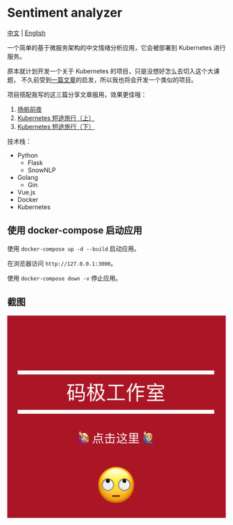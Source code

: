 # Sentiment analyzer

[中文](README.zh_cn.md "中文") | [English](README.md "English")

一个简单的基于微服务架构的中文情绪分析应用，它会被部署到 Kubernetes 进行服务。

原本就计划开发一个关于 Kubernetes 的项目，只是没想好怎么去切入这个大课题，
不久前受到[一篇文章](https://medium.com/free-code-camp/learn-kubernetes-in-under-3-hours-a-detailed-guide-to-orchestrating-containers-114ff420e882)的启发，所以我也将会开发一个类似的项目。

项目搭配我写的这三篇分享文章服用，效果更佳哦：
1. [扬帆前夜](http://t.anmuji.com/sspyar)
2. [Kubernetes 短途旅行（上）](http://t.anmuji.com/myn6l8)
3. [Kubernetes 短途旅行（下）](http://t.anmuji.com/8qy22u)

技术栈：
- Python
    - Flask
    - SnowNLP
- Golang
    - Gin
- Vue.js
- Docker
- Kubernetes

## 使用 docker-compose 启动应用
使用 `docker-compose up -d --build` 启动应用。

在浏览器访问 `http://127.0.0.1:3000`。

使用 `docker-compose down -v` 停止应用。

## 截图
![截图](screenshot.png?raw=true "截图")

